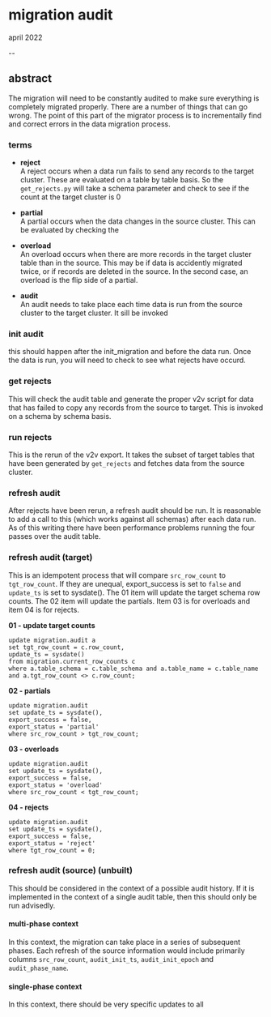# migration audit
april 2022

--
## abstract
The migration will need to be constantly audited to make sure everything is completely migrated properly. There are a number of things that can go wrong. The point of this part of the migrator process is to incrementally find and correct errors in the data migration process.


### terms
- **reject**<br>
A reject occurs when a data run fails to send any records to the target cluster. These are evaluated on a table by table basis. So the `get_rejects.py` will take a schema parameter and check to see if the count at the target cluster is 0

- **partial**<br>
A partial occurs when the data changes in the source cluster. This can be evaluated by checking the 

- **overload**<br>
An overload occurs when there are more records in the target cluster table than in the source. This may be if data is accidently migrated twice, or if records are deleted in the source. In the second case, an overload is the flip side of a partial. 

- **audit**<br>
An audit needs to take place each time data is run from the source cluster to the target cluster. It sill be invoked 

### init audit
this should happen after the init_migration and before the data run. Once the data is run, you will need to check to see what rejects have occurd.  

### get rejects
This will check the audit table and generate the proper v2v script for data that has failed to copy any records from the source to target. This is invoked on a schema by schema basis. 

### run rejects
This is the rerun of the v2v export. It takes the subset of target tables that have been generated by `get_rejects` and fetches data from the source cluster. 

### refresh audit
After rejects have been rerun, a refresh audit should be run. It is reasonable to add a call to this (which works against all schemas) after each data run. As of this writing there have been performance problems running the four passes over the audit table. 



### refresh audit (target)
This is an idempotent process that will compare `src_row_count` to `tgt_row_count`. If they are unequal, export_success is set to `false` and `update_ts` is set to sysdate(). The 01 item will update the target schema row counts. The 02 item will update the partials. Item 03 is for overloads and item 04 is for rejects.


**01 - update target counts**
```
update migration.audit a 
set tgt_row_count = c.row_count,
update_ts = sysdate() 
from migration.current_row_counts c 
where a.table_schema = c.table_schema and a.table_name = c.table_name and a.tgt_row_count <> c.row_count;
```


**02 - partials**
```
update migration.audit 
set update_ts = sysdate(),
export_success = false,
export_status = 'partial'
where src_row_count > tgt_row_count;
```

**03 - overloads**
```
update migration.audit 
set update_ts = sysdate(),
export_success = false,
export_status = 'overload'
where src_row_count < tgt_row_count;
```

**04 - rejects**
```
update migration.audit 
set update_ts = sysdate(),
export_success = false,
export_status = 'reject'
where tgt_row_count = 0;

```

### refresh audit (source) (unbuilt)
This should be considered in the context of a possible audit history. If it is implemented in the context of a single audit table, then this should only be run advisedly. 

#### multi-phase context
In this context, the migration can take place in a series of subsequent phases. Each refresh of the source information would include primarily columns `src_row_count`, `audit_init_ts`, `audit_init_epoch` and `audit_phase_name`. 

#### single-phase context
In this context, there should be very specific updates to all 


